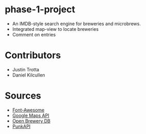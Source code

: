 # phase-1-project
* An IMDB-style search engine for breweries and microbrews.
* Integrated map-view to locate breweries
* Comment on entries

# Contributors
* Justin Trotta
* Daniel Kilcullen
# Sources
* [Font-Awesome](https://fontawesome.com/v5.15/icons/search)
* [Google Maps API](https://developers.google.com/maps/documentation/javascript/overview?hl=en_US#Dynamic)
* [Open Brewery DB](https://www.openbrewerydb.org/)
* [PunkAPI](https://punkapi.com/)